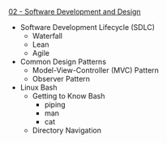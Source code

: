 [02 - Software Development and Design](Cisco/DevNet%20Associate/DEVASC-200-901/Notes/02%20-%20Software%20Development%20and%20Design.md)

-   Software Development Lifecycle (SDLC)
    -   Waterfall
    -   Lean
    -   Agile
-   Common Design Patterns
    -   Model-View-Controller (MVC) Pattern
    -   Observer Pattern
-   Linux Bash
    -   Getting to Know Bash
        -   piping
        -   man
        -   cat
    -   Directory Navigation